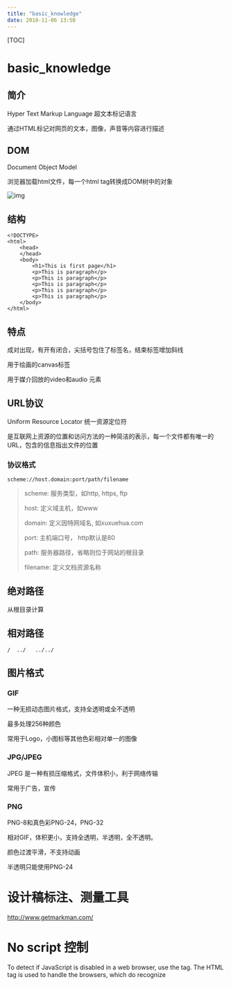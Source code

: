 ```yaml
---
title: "basic_knowledge"
date: 2018-11-06 13:50
---
```


[TOC]

# basic_knowledge

## 简介

Hyper Text Markup Language 超文本标记语言

通过HTML标记对网页的文本，图像，声音等内容进行描述

## DOM

Document Object Model 

浏览器加载html文件，每一个html tag转换成DOM树中的对象

![img](https://www.w3schools.com/js/pic_htmltree.gif)

## 结构

```
<!DOCTYPE>
<html>
    <head>
    </head>
    <body>
        <h1>This is first page</h1>
        <p>This is paragraph</p>
        <p>This is paragraph</p>
        <p>This is paragraph</p>
        <p>This is paragraph</p>
        <p>This is paragraph</p>
    </body>
</html>
```

## 特点

成对出现，有开有闭合，尖括号包住了标签名，结束标签增加斜线

用于绘画的canvas标签

用于媒介回放的video和audio 元素

## URL协议

Uniform Resource Locator 统一资源定位符

是互联网上资源的位置和访问方法的一种简洁的表示，每一个文件都有唯一的URL，包含的信息指出文件的位置

### 协议格式

```
scheme://host.domain:port/path/filename
```

> scheme: 服务类型，如http, https, ftp
> 
> host: 定义域主机，如www
> 
> domain: 定义因特网域名, 如xuxuehua.com
> 
> port: 主机端口号， http默认是80
> 
> path: 服务器路径，省略则位于网站的根目录
> 
> filename: 定义文档资源名称

## 绝对路径

从根目录计算

## 相对路径

```
/  ../   ../../  
```

## 图片格式

### GIF

一种无损动态图片格式，支持全透明或全不透明

最多处理256种颜色

常用于Logo，小图标等其他色彩相对单一的图像

### JPG/JPEG

JPEG 是一种有损压缩格式，文件体积小，利于网络传输

常用于广告，宣传

### PNG

PNG-8和真色彩PNG-24，PNG-32

相对GIF，体积更小，支持全透明，半透明，全不透明。

颜色过渡平滑，不支持动画

半透明只能使用PNG-24

# 

# 设计稿标注、测量工具

http://www.getmarkman.com/





# No script 控制

To detect if JavaScript is disabled in a web browser, use the <noscript> tag. The HTML <noscript> tag is used to handle the browsers, which do recognize <script> tag but do not support scripting. This tag is used to display an alternate text message.

Here’s an example,

```
<!DOCTYPE html>
<html>
   <head>
      <title>HTML noscript Tag</title>
   </head>

   <body>
      <script>
         <!--
            document.write("Hello JavaScript!")
         -->
      </script>
     
      <noscript>
         Your browser does not support JavaScript!
      </noscript>
   </body>
</html>
```



```
<div class="jswarning"> 
<div class="jswarning_c"> 
<h4><span class="label label-warning">Warning !</span></h4> 
<span>Javascript is enabled. To continue, disable Javascript!</span> 
<p><small>- Type "about:config" in your address bar.<br> 
- Search for "javascript".<br> 
- Set "javscript.enabled" to "false".</small></p> 
</div> 
</div>

<noscript> 
<style> 
.jswarning { display: none !important; } 
</style> 
</noscript>
```



## disable javascript

1. In Firefox, type “**about:config**” in the address bar, then press “**Enter**“.
2. Select the “**I accept the risk!**” button.
3. Type “**javascript**” in the “**Search**” box.
4. Double-click the “**javascript.enabled**” line to toggle the setting between “**true**” and “**false**” as desired.